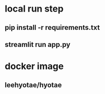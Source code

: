 # local run step

## pip install -r requirements.txt

## streamlit run app.py

# docker image

## leehyotae/hyotae
